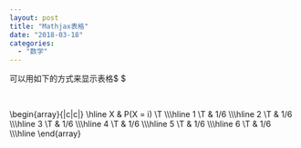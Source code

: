 ```yaml
---
layout: post
title: "Mathjax表格"
date: "2018-03-18"
categories: 
  - "数学"
---
```


可以用如下的方式来显示表格$ $

 

\\begin{array}{|c|c|} \\hline X & P(X = i) \\T \\\\\\hline 1 \\T & 1/6 \\\\\\hline 2 \\T & 1/6 \\\\\\hline 3 \\T & 1/6 \\\\\\hline 4 \\T & 1/6 \\\\\\hline 5 \\T & 1/6 \\\\\\hline 6 \\T & 1/6 \\\\\\hline \\end{array}
